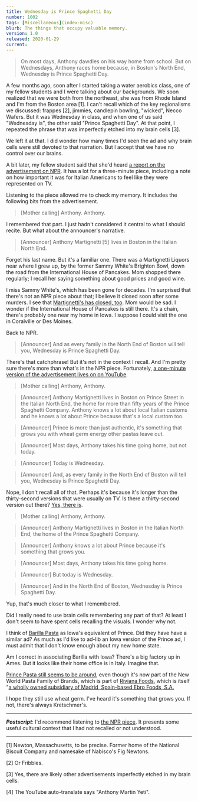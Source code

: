 ```yaml
---
title: Wednesday is Prince Spaghetti Day
number: 1002
tags: [Miscellaneous](index-misc)
blurb: The things that occupy valuable memory.
version: 1.0
released: 2020-01-29
current: 
---
```


> On most days, Anthony dawdles on his way home from school.  But
on Wednesdays, Anthony races home because, in Boston's North End,
Wednesday is Prince Spaghetti Day.

A few months ago, soon after I started taking a water aerobics
class, one of my fellow students and I were talking about our
backgrounds.  We soon realized that we were both from the northeast,
she was from Rhode Island and I'm from the Boston area [1].  I can't
recall which of the key regionalisms we discussed: frappes [2],
jimmies, candlepin bowling, "wicked", Necco Wafers.  But it was
Wednesday in class, and when one of us said "Wednesday is", the
other said "Prince Spaghetti Day".  At that point, I repeated the
phrase that was imperfectly etched into my brain cells [3].

We left it at that.  I did wonder how many times I'd seen the ad and
why brain cells were still devoted to that narration.  But I accept
that we have no control over our brains.

A bit later, my fellow student said that she'd heard [a report on
the advertisement on
NPR](https://www.npr.org/2019/11/19/780949208/prince-pasta-anthony-commercial-turns-50-continues-to-resonate).  It has a lot for a three-minute piece,
including a note on how important it was for Italian Americans to feel
like they were represented on TV.

Listening to the piece allowed me to check my memory.  It includes the
following bits from the advertisement.

> [Mother calling] Anthony. Anthony.

I remembered that part.  I just hadn't considered it central to what
I should recite.  But what about the announcer's narrative.

> [Announcer] Anthony Martignetti [5] lives in Boston in the Italian North End.

Forget his last name.  But it's a familiar one.  There was a
Martignetti Liquors near where I grew up, by the former Sammy White's
Brighton Bowl, down the road from the International House of Pancakes.
Mom shopped there regularly; I recall her saying something about
good prices and good wine.

I miss Sammy White's, which has been gone for decades.  I'm surprised
that there's not an NPR piece about that; I believe it closed soon after
some murders.  I see that [Martignetti's has closed,
too](https://www.bostonmagazine.com/restaurants/2017/03/03/martignetti-liquors-closing/).
Mom would be sad.  I wonder if the International House of Pancakes
is still there.  It's a chain, there's probably one near my home
in Iowa.  I suppose I could visit the one in Coralville or Des
Moines.

Back to NPR.

> [Announcer] And as every family in the North End of Boston will tell you,
Wednesday is Prince Spaghetti Day.

There's that catchphrase!  But it's not in the context I recall.
And I'm pretty sure there's more than what's in the NPR piece.
Fortunately, [a one-minute version of the advertisement lives on
on YouTube](https://www.youtube.com/watch?v=P8ti1hnLiLw).

> [Mother calling] Anthony, Anthony.

> [Announcer] Anthony Martignetti lives in Boston on Prince Street
in the Italian North End, the home for more than fifty years of the
Prince Spaghetti Company.  Anthony knows a lot about local Italian
customs and he knows a lot about Prince because that's a local
custom too.

> [Announcer] Prince is more than just authentic, it's something that
grows you with wheat germ energy other pastas leave out.

> [Announcer] Most days, Anthony takes his time going home, but not
today.

> [Announcer] Today is Wednesday.

> [Announcer] And, as every family in the North End of Boston will
tell you, Wednesday is Prince Spaghetti Day.

Nope, I don't recall all of that.  Perhaps it's because it's longer than
the thirty-second versions that were usually on TV.  Is there a
thirty-second version out there?  [Yes, there
is](https://www.youtube.com/watch?v=wNX1QtyG9_8).

> [Mother calling] Anthony, Anthony.

> [Announcer] Anthony Martignetti lives in Boston in the Italian
North End, the home of the Prince Spaghetti Company.

> [Announcer] Anthony knows a lot about Prince because it's something
that grows you.

> [Announcer] Most days, Anthony takes his time going home.

> [Announcer] But today is Wednesday.

> [Announcer] And in the North End of Boston, Wednesday is Prince
Spaghetti Day.

Yup, that's much closer to what I remembered.  

Did I really need to use brain cells remembering any part of that?  At least 
I don't seem to have spent cells recalling the visuals.  I wonder why not.

I think of [Barilla Pasta](https://www.barilla.com/en-us) as Iowa's
equivalent of Prince.  Did they have have a similar ad?  As much as
I'd like to ad-lib an Iowa version of the Prince ad, I must admit
that I don't know enough about my new home state.

Am I correct in associating Barilla with Iowa?  There's a big factory
up in Ames.  But it looks like their home office is in Italy.  Imagine
that.

[Prince Pasta still seems to be around](https://www.princepasta.com/),
even though it's now part of the New World Pasta Family of Brands,
which is part of [Riviana Foods](https://www.riviana.com/), which
is itself "[a wholly owned subsidiary of Madrid, Spain-based Ebro
Foods,
S.A.](https://www.foodbusinessnews.net/articles/14843-riviana-foods-expanding-ready-to-serve-rice-plant-in-memphis)

I hope they still use wheat germ.  I've heard it's something that grows
you.  If not, there's always Kretschmer's.

---

**_Postscript_**:  I'd recommend listening to 
[the NPR piece](https://www.npr.org/2019/11/19/780949208/prince-pasta-anthony-commercial-turns-50-continues-to-resonate).  It presents some useful
cultural context that I had not recalled or not understood.

---

[1] Newton, Massachusetts, to be precise.  Former home of the National
Biscuit Company and namesake of Nabisco's Fig Newtons.

[2] Or Fribbles.

[3] Yes, there are likely other advertisements imperfectly etched in
my brain cells.

[4] The YouTube auto-translate says "Anthony Martin Yeti".
